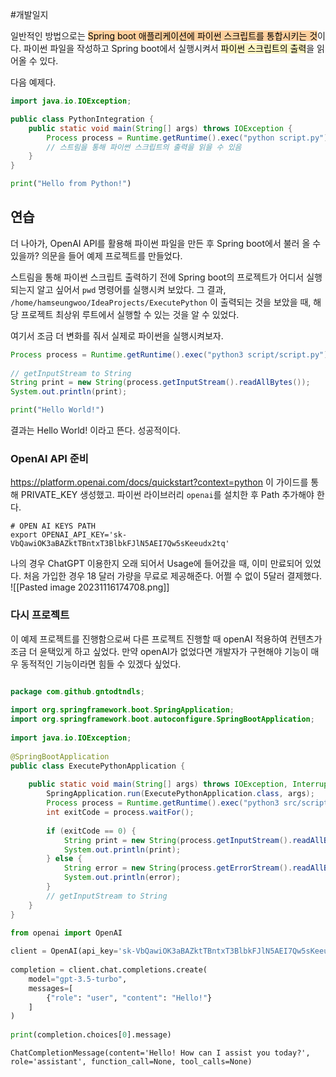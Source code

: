 #개발일지 

일반적인 방법으로는 <mark style="background: #FFB86CA6;">Spring boot 애플리케이션에 파이썬 스크립트를 통합시키는 것</mark>이다. 파이썬 파일을 작성하고 Spring boot에서 실행시켜서 <mark style="background: #FFF3A3A6;">파이썬 스크립트의 출력</mark>을 읽어올 수 있다.

다음 예제다.

```java title:Springboot
import java.io.IOException;

public class PythonIntegration {
    public static void main(String[] args) throws IOException {
        Process process = Runtime.getRuntime().exec("python script.py");
        // 스트림을 통해 파이썬 스크립트의 출력을 읽을 수 있음
    }
}
```

```python
print("Hello from Python!")
```

## 연습
더 나아가, OpenAI API를 활용해 파이썬 파일을 만든 후 Spring boot에서 불러 올 수 있을까? 의문을 들어 예제 프로젝트를 만들었다.

스트림을 통해 파이썬 스크립트 출력하기 전에 Spring boot의 프로젝트가 어디서 실행되는지 알고 싶어서 `pwd` 명령어를 실행시켜 보았다. 그 결과, `/home/hamseungwoo/IdeaProjects/ExecutePython` 이 출력되는 것을 보았을 때, 해당 프로젝트 최상위 루트에서 실행할 수 있는 것을 알 수 있었다.

여기서 조금 더 변화를 줘서 실제로 파이썬을 실행시켜보자.
```java
Process process = Runtime.getRuntime().exec("python3 script/script.py");  
  
// getInputStream to String  
String print = new String(process.getInputStream().readAllBytes());  
System.out.println(print);
```

```python
print("Hello World!")
```

결과는 Hello World! 이라고 뜬다. 성공적이다.

### OpenAI API 준비

https://platform.openai.com/docs/quickstart?context=python 이 가이드를 통해 PRIVATE_KEY 생성했고. 파이썬 라이브러리 `openai`를 설치한 후 Path 추가해야 한다.
```text title:~/.zrcsh
# OPEN AI KEYS PATH
export OPENAI_API_KEY='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'
```

나의 경우 ChatGPT 이용한지 오래 되어서 Usage에 들어갔을 때, 이미 만료되어 있었다. 처음 가입한 경우 18 달러 가량을 무료로 제공해준다. 어쩔 수 없이 5달러 결제했다.
![[Pasted image 20231116174708.png]]

### 다시 프로젝트
이 예제 프로젝트를 진행함으로써 다른 프로젝트 진행할 때 openAI 적용하여 컨텐츠가 조금 더 윤택있게 하고 싶었다. 만약 openAI가 없었다면 개발자가 구현해야 기능이 매우 동적적인 기능이라면 힘들 수 있겠다 싶었다.

```java title:Springboot

package com.github.gntodtndls;  
  
import org.springframework.boot.SpringApplication;  
import org.springframework.boot.autoconfigure.SpringBootApplication;  
  
import java.io.IOException;  
  
@SpringBootApplication  
public class ExecutePythonApplication {  
  
    public static void main(String[] args) throws IOException, InterruptedException {  
        SpringApplication.run(ExecutePythonApplication.class, args);  
        Process process = Runtime.getRuntime().exec("python3 src/script/script.py");  
        int exitCode = process.waitFor();  
  
        if (exitCode == 0) {  
            String print = new String(process.getInputStream().readAllBytes());  
            System.out.println(print);  
        } else {  
            String error = new String(process.getErrorStream().readAllBytes());  
            System.out.println(error);  
        }  
        // getInputStream to String  
    }  
}
```

```python title:python
from openai import OpenAI  
  
client = OpenAI(api_key='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')  
  
completion = client.chat.completions.create(  
    model="gpt-3.5-turbo",  
    messages=[  
        {"role": "user", "content": "Hello!"}  
    ]  
)  
  
print(completion.choices[0].message)
```

```text title:result
ChatCompletionMessage(content='Hello! How can I assist you today?', role='assistant', function_call=None, tool_calls=None)
```

